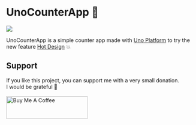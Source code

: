 # UnoCounterApp 💬

<a href="https://app.commanddash.io/agent?github=https://github.com/DomeT99/UnoCounterApp"><img src="https://img.shields.io/badge/AI-Code%20Gen-EB9FDA"></a>


UnoCounterApp is a simple counter app made with [Uno Platform](https://platform.uno/) to try the new feature [Hot Design](https://platform.uno/hot-design/) 💥

## Support

If you like this project, you can support me with a very small donation.
<br/>
I would be grateful 🥹
<br/>
<br/>
<a href="https://www.buymeacoffee.com/domenicotenace" target="_blank"><img src="https://cdn.buymeacoffee.com/buttons/v2/default-yellow.png" alt="Buy Me A Coffee" style="height: 60px !important;width: 217px !important;" ></a>

